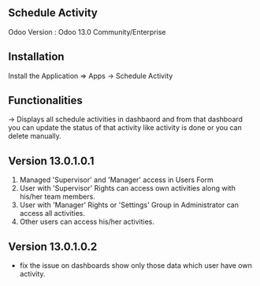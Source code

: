 Schedule Activity
----------------------

Odoo Version : Odoo 13.0 Community/Enterprise


Installation 
-------------

Install the Application => Apps -> Schedule Activity


Functionalities
---------------

-> Displays all schedule activities in dashbaord and from that dashboard 
you can update the status of that activity like activity is done or you 
can delete manually.


Version 13.0.1.0.1
------------------
1) Managed 'Supervisor' and 'Manager' access in Users Form
2) User with 'Supervisor' Rights can access own activities along with his/her team members.
3) User with 'Manager' Rights or 'Settings' Group in Administrator can access all activities.
4) Other users can access his/her activities.

Version 13.0.1.0.2
------------------
- fix the issue on dashboards show only those data which user have own activity.